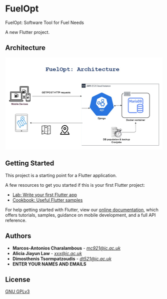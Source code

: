# FuelOpt
FuelOpt: Software Tool for Fuel Needs


A new Flutter project.

## Architecture
<p align="center">
  <img src="./fuelopt_arch.jpg">
</p>

## Getting Started

This project is a starting point for a Flutter application.

A few resources to get you started if this is your first Flutter project:

- [Lab: Write your first Flutter app](https://flutter.dev/docs/get-started/codelab)
- [Cookbook: Useful Flutter samples](https://flutter.dev/docs/cookbook)

For help getting started with Flutter, view our
[online documentation](https://flutter.dev/docs), which offers tutorials,
samples, guidance on mobile development, and a full API reference.

## Authors

* **Marcos-Antonios Charalambous** - *mc921@ic.ac.uk*
* **Alicia Jiayun Law** - *xxx@ic.ac.uk*
* **Dimosthenis Tsormpatzoudis** - *dt521@ic.ac.uk*
* **ENTER YOUR NAMES AND EMAILS**

## License
[GNU GPLv3](https://choosealicense.com/licenses/gpl-3.0/)
